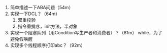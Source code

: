 1. 简单描述一下ABA问题（54m）
1. 实现一下DCL？（64m）
    1. 双重校验
    1. 指令重排序，init方法，半对象
1. 实现一个阻塞队列（用Condition写生产者和消费者）？（81m）
    while，为了避免假唤醒
1. 实现多个线程顺序打印abc？（92m）

